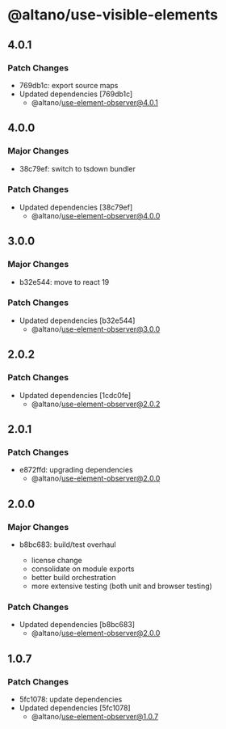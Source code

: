 # @altano/use-visible-elements

## 4.0.1

### Patch Changes

- 769db1c: export source maps
- Updated dependencies [769db1c]
  - @altano/use-element-observer@4.0.1

## 4.0.0

### Major Changes

- 38c79ef: switch to tsdown bundler

### Patch Changes

- Updated dependencies [38c79ef]
  - @altano/use-element-observer@4.0.0

## 3.0.0

### Major Changes

- b32e544: move to react 19

### Patch Changes

- Updated dependencies [b32e544]
  - @altano/use-element-observer@3.0.0

## 2.0.2

### Patch Changes

- Updated dependencies [1cdc0fe]
  - @altano/use-element-observer@2.0.2

## 2.0.1

### Patch Changes

- e872ffd: upgrading dependencies
  - @altano/use-element-observer@2.0.0

## 2.0.0

### Major Changes

- b8bc683: build/test overhaul

  - license change
  - consolidate on module exports
  - better build orchestration
  - more extensive testing (both unit and browser testing)

### Patch Changes

- Updated dependencies [b8bc683]
  - @altano/use-element-observer@2.0.0

## 1.0.7

### Patch Changes

- 5fc1078: update dependencies
- Updated dependencies [5fc1078]
  - @altano/use-element-observer@1.0.7
